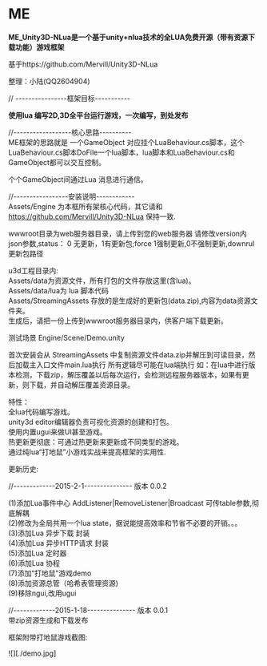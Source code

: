 # ME

<b>ME_Unity3D-NLua是一个基于unity+nlua技术的全LUA免费开源（带有资源下载功能）游戏框架</b><br>

基于https://github.com/Mervill/Unity3D-NLua<br>

整理：小陆(QQ2604904)<br>

// ----------------框架目标-----------<br>

<b>使用lua 编写2D,3D全平台运行游戏，一次编写，到处发布</b><br>

//------------------核心思路----------<br>
ME框架的思路就是 一个GameObject 对应挂个LuaBehaviour.cs脚本，这个LuaBehaviour.cs脚本DoFile一个lua脚本，lua脚本和LuaBehaviour.cs和GameObject都可以交互控制。<br>

个个GameObject间通过Lua 消息进行通信。<br>


//-----------------安装说明------------<br>
Assets/Engine 为本框所有架核心代码，其它请和 https://github.com/Mervill/Unity3D-NLua 保持一致.<br>

wwwroot目录为web服务器目录，请上传到您的web服务器 请修改version内json参数,status： 0 无更新，1有更新包;force 1强制更新,0不强制更新,downrul 更新包路径<br>

u3d工程目录内:<br>
Assets/data为资源文件，所有打包的文件存放这里(含lua)。 <br>
Assets/data/lua为 lua 脚本代码<br>
Assets/StreamingAssets 存放的是生成好的更新包(data.zip),内容为data资源文件夹。<br>
生成后，请把一份上传到wwwroot服务器目录内，供客户端下载更新。<br>

测试场景 Engine/Scene/Demo.unity<br>

首次安装会从 StreamingAssets 中复制资源文件data.zip并解压到可读目录，然后加载主入口文件main.lua执行 所有逻辑尽可能在lua端执行 如：在lua中进行版本检测，下载zip，解压覆盖以后每次运行，会检测远程服务器版本，如果有更新，则下载，并自动解压覆盖资源目录。<br>


特性：<br>
全lua代码编写游戏。<br>
unity3d editor编辑器负责可视化资源的创建和打包。<br>
使用内置ugui来做UI甚至游戏。<br>
热更新更彻底：可通过热更新来更新成不同类型的游戏。<br>
通过纯lua“打地鼠”小游戏实战来提高框架的实用性.<br>

更新历史:<br>

//-------------2015-2-1--------------- 版本 0.0.2<br>

(1)添加Lua事件中心 AddListener|RemoveListener|Broadcast 可传table参数,彻底解耦 <br>
(2)修改为全局共用一个lua state，据说能提高效率和节省不必要的开销。。。 <br>
(3)添加Lua 异步下载 封装 <br>
(4)添加Lua 异步HTTP请求 封装<br>
(5)添加Lua 定时器<br>
(6)添加Lua 协程<br>
(7)添加“打地鼠”游戏demo<br>
(8)添加资源总管（哈希表管理资源)<br>
(9)移除ngui,改用ugui<br>

//-------------2015-1-18--------------- 版本 0.0.1<br>
带zip资源生成和下载发布<br>

框架附带打地鼠游戏截图:<br>

![][./demo.jpg]

